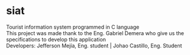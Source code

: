 # siat
Tourist information system programmed in C language </br>
This project was made thank to the Eng. Gabriel Demera who give us the specifications to develop this application </br>
Developers: Jefferson Mejía, Eng. student | Johao Castillo, Eng. Student
